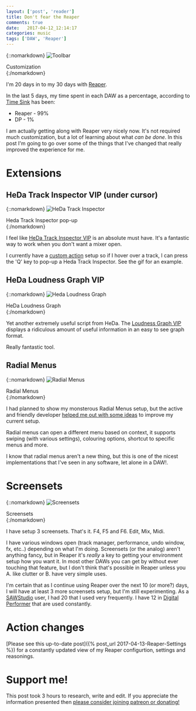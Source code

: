 ```yaml
---
layout: ['post', 'reader']
title: Don't fear the Reaper
comments: true
date:   2017-04-12_12:14:17 
categories: music
tags: ['DAW', 'Reaper']
---
```


{::nomarkdown}
  <img src="/assets/Reaper/Toolbar.png" alt="Toolbar">
  <div class="image-caption">Customization</div>
{:/nomarkdown}

I'm 20 days in to my 30 days with [Reaper](http://www.reaper.fm).

In the last 5 days, my time spent in each DAW as a percentage, according to [Time Sink](https://manytricks.com/timesink/) has been:

* Reaper - 99%
* DP - 1%
 
 
I am actually getting along with Reaper very nicely now. It's not required much customization, but a lot of learning about what _can be done_. In this post I'm going to go over some of the things that I've changed that really improved the experience for me.

<!--more-->

# Extensions

## HeDa Track Inspector VIP (under cursor)

{::nomarkdown}
  <img src="/assets/Reaper/HeDaTI.gif" alt="HeDa Track Inspector">
  <div class="image-caption">Heda Track Inspector pop-up</div>
{:/nomarkdown}

I feel like [HeDa Track Inspector VIP](https://reaper.hector-corcin.com/app/track-templates) is an absolute must have. It's a fantastic way to work when you don't want a mixer open.

I currently have a [custom action](#custom-actions) setup so if I hover over a track, I can press the 'Q' key to pop-up a Heda Track Inspector. See the gif for an example.

## HeDa Loudness Graph VIP
{::nomarkdown}
  <img src="/assets/Reaper/HeDa.gif" alt="Heda Loudness Graph">
  <div class="image-caption">HeDa Loudness Graph</div>
{:/nomarkdown}

Yet another extremely useful script from HeDa. The [Loudness Graph VIP](https://reaper.hector-corcin.com/app/loudness-graph) displays a ridiculous amount of useful information in an easy to see graph format.

Really fantastic tool.

## Radial Menus

{::nomarkdown}
  <img src="/assets/Reaper/Radial.gif" alt="Radial Menus">
  <div class="image-caption">Radial Menus</div>
{:/nomarkdown}

I had planned to show my monsterous Radial Menus setup, but the active and friendly developer [helped me out with some ideas](http://forum.cockos.com/showthread.php?t=186637) to improve my current setup.

Radial menus can open a different menu based on context, it supports swiping (with various settings), colouring options, shortcut to specific menus and more.

I know that radial menus aren't a new thing, but this is one of the nicest implementations that I've seen in any software, let alone in a DAW!.

# Screensets

{::nomarkdown}
  <img src="/assets/Reaper/Screensets.png" alt="Screensets">
  <div class="image-caption">Screensets</div>
{:/nomarkdown}

I have setup 3 screensets. That's it. F4, F5 and F6. Edit, Mix, Midi.

I have various windows open (track manager, performance, undo window, fx, etc..) depending on what I'm doing. Screensets (or the analog) aren't anything fancy, but in Reaper it's _really_ a key to getting your environment setup how you want it. In most other DAWs you can get by without ever touching that feature, but I don't think that's possible in Reaper unless you A. like clutter or B. have very simple uses.

I'm certain that as I continue using Reaper over the next 10 (or more?) days, I will have at least 3 more screensets setup, but I'm still experimenting. As a [SAWStudio](http://sawstudio.com) user, I had 20 that I used very frequently. I have 12 in [Digital Performer](http://motu.com/products/software/dp) that are used constantly.

# Action changes

[Please see this up-to-date post]({% post_url 2017-04-13-Reaper-Settings %}) for a constantly updated view of my Reaper configurtion, settings and reasonings.

# Support me!

This post took 3 hours to research, write and edit. If you appreciate the information presented then <a href="/DonateNow/">please consider joining patreon or donating!</a>



